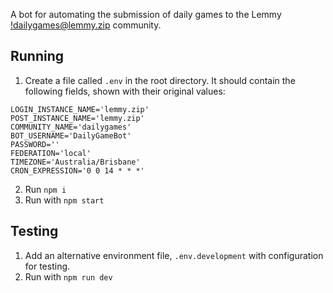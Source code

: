 A bot for automating the submission of daily games to the Lemmy [!dailygames@lemmy.zip](https://lemmy.zip/c/dailygames) community.

## Running

1. Create a file called `.env` in the root directory. It should contain the following fields,
shown with their original values:

```env
LOGIN_INSTANCE_NAME='lemmy.zip'
POST_INSTANCE_NAME='lemmy.zip'
COMMUNITY_NAME='dailygames'
BOT_USERNAME='DailyGameBot'
PASSWORD=''
FEDERATION='local'
TIMEZONE='Australia/Brisbane'
CRON_EXPRESSION='0 0 14 * * *'
```

2. Run `npm i`
3. Run with `npm start`

## Testing

1. Add an alternative environment file, `.env.development` with configuration for testing.
2. Run with `npm run dev`
